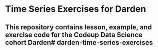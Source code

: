 # Time Series Exercises for Darden

## This repository contains lesson, example, and exercise code for the Codeup Data Science cohort Darden# darden-time-series-exercises
